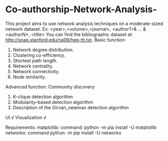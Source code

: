 # Co-authorship-Network-Analysis-
This project aims to use network analysis techniques on a moderate-sized network dataset. Ex: &lt;year>,&lt;volume>,&lt;journal>, &lt;author1>&amp; ... &amp;&lt;authorN>, &lt;title> You can find the bibliographic dataset at: http://snap.stanford.edu/na09/hep-th.txt.
Basic function:
1) Network degree distribution.  
2) Clustering co-efficiency. 
3) Shortest path length.
4) Network centrality.
5) Network connectivity.
6) Node similarity.

Advanced function: Community discovery
1) K-clique detection algorithm
2) Modularity-based detection algorithm
3) Description of the Girvan_newman detection algorithm

UI √
Visualization √

Requirements:
matplotlib: command: python -m pip install -U matplotlib
networkx: command python -m pip install -U networkx


